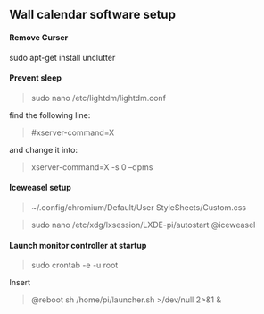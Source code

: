 ## Wall calendar software setup

#### Remove Curser
sudo apt-get install unclutter

#### Prevent sleep

> sudo nano /etc/lightdm/lightdm.conf

find the following line:

> \#xserver-command=X

and change it into:

> xserver-command=X -s 0 –dpms

#### Iceweasel setup
> ~/.config/chromium/Default/User StyleSheets/Custom.css

> sudo nano /etc/xdg/lxsession/LXDE-pi/autostart
> @iceweasel



#### Launch monitor controller at startup
> sudo crontab -e -u root

Insert 

> @reboot sh /home/pi/launcher.sh >/dev/null 2>&1 &
